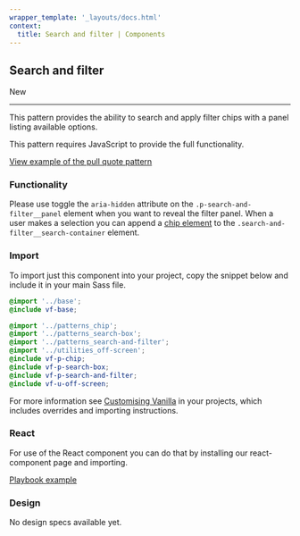 ```yaml
---
wrapper_template: '_layouts/docs.html'
context:
  title: Search and filter | Components
---
```


## Search and filter

<span class="p-label--new">New</span>

<hr>

This pattern provides the ability to search and apply filter chips with a panel listing available options.

This pattern requires JavaScript to provide the full functionality.

<div class="embedded-example"><a href="/docs/examples/patterns/search-and-filter/default/" class="js-example">
View example of the pull quote pattern
</a></div>

### Functionality

Please use toggle the `aria-hidden` attribute on the `.p-search-and-filter__panel` element when you want to reveal the filter panel. When a user makes a selection you can append a [chip element](/docs/patterns/chip) to the `.search-and-filter__search-container` element.

### Import

To import just this component into your project, copy the snippet below and include it in your main Sass file.

```scss
@import '../base';
@include vf-base;

@import '../patterns_chip';
@import '../patterns_search-box';
@import '../patterns_search-and-filter';
@import '../utilities_off-screen';
@include vf-p-chip;
@include vf-p-search-box;
@include vf-p-search-and-filter;
@include vf-u-off-screen;
```

For more information see [Customising Vanilla](/docs/customising-vanilla/) in your projects, which includes overrides and importing instructions.

### React

For use of the React component you can do that by installing our react-component page and importing.

[Playbook example](https://canonical-web-and-design.github.io/react-components/?path=/docs/search-and-filter--default-story)

### Design

No design specs available yet.

